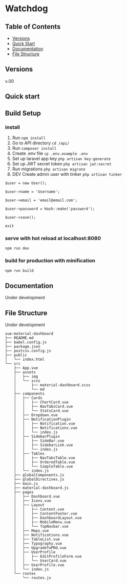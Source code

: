# Watchdog




## Table of Contents

* [Versions](#versions)
* [Quick Start](#quick-start)
* [Documentation](#documentation)
* [File Structure](#file-structure)

## Versions
v.00

## Quick start

##  Build Setup

### install 
1. Run 
`npm install`
2. Go to API directory
`cd /api/`
3. Run
`composer install`
4. Create .env file
`cp .env.example .env`
5. Set up laravel app key
`php artisan key:generate`
6. Set up JWT secret token
`php artisan jwt:secret`
7. Run migrations
`php artisan migrate`
8. DEV Create admin user with tinker
`php artisan tinker`

`$user = new User();`

`$user->name = 'Username';`

`$user->email = 'email@email.com';`

`$user->password = Hash::make('password');`

`$user->save();`

`exit`


### serve with hot reload at localhost:8080
`npm run dev`
### build for production with minification
`npm run build`


## Documentation
Under development


## File Structure
Under development 

```
vue-material-dashboard
├── README.md
├── babel.config.js
├── package.json
├── postcss.config.js
├── public
│   └── index.html
└── src
    ├── App.vue
    ├── assets
    │   ├── img
    │   └── scss
    │       ├── material-dashboard.scss
    │       └── md
    ├── components
    │   ├── Cards
    │   │   ├── ChartCard.vue
    │   │   ├── NavTabsCard.vue
    │   │   └── StatsCard.vue
    │   ├── Dropdown.vue
    │   ├── NotificationPlugin
    │   │   ├── Notification.vue
    │   │   ├── Notifications.vue
    │   │   └── index.js
    │   ├── SidebarPlugin
    │   │   ├── SideBar.vue
    │   │   ├── SidebarLink.vue
    │   │   └── index.js
    │   ├── Tables
    │   │   ├── NavTabsTable.vue
    │   │   ├── OrderedTable.vue
    │   │   └── SimpleTable.vue
    │   └── index.js
    ├── globalComponents.js
    ├── globalDirectives.js
    ├── main.js
    ├── material-dashboard.js
    ├── pages
    │   ├── Dashboard.vue
    │   ├── Icons.vue
    │   ├── Layout
    │   │   ├── Content.vue
    │   │   ├── ContentFooter.vue
    │   │   ├── DashboardLayout.vue
    │   │   ├── MobileMenu.vue
    │   │   └── TopNavbar.vue
    │   ├── Maps.vue
    │   ├── Notifications.vue
    │   ├── TableList.vue
    │   ├── Typography.vue
    │   ├── UpgradeToPRO.vue
    │   ├── UserProfile
    │   │   ├── EditProfileForm.vue
    │   │   └── UserCard.vue
    │   ├── UserProfile.vue
    │   └── index.js
    └── routes
        └── routes.js
```


